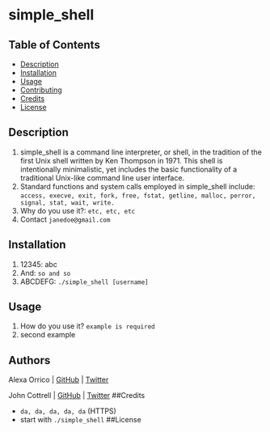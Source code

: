 # simple_shell

## Table of Contents
* [Description](#description)
* [Installation](#installation)
* [Usage](#usage)
* [Contributing](#contributin)
* [Credits](#credits)
* [License](#license)

## Description
1. simple_shell is a command line interpreter, or shell, in the tradition of the first Unix shell written by Ken Thompson in 1971.  This shell is intentionally minimalistic, yet includes the basic functionality of a traditional Unix-like command line user interface. 
2. Standard functions and system calls employed in simple_shell include:
   `access, execve, exit, fork, free, fstat, getline, malloc, perror, signal, stat, wait, write.`
2. Why do you use it?: `etc, etc, etc`
3. Contact `janedoe@gmail.com`

## Installation
1. 12345: abc
2. And: `so and so`
3. ABCDEFG: `./simple_shell [username]`

## Usage
1. How do you use it?  `example is required`
2. second example

## Authors
Alexa Orrico | [GitHub](https://github.com/alexaorrico) | [Twitter](https://twitter.com/alexa_orrico)

John Cottrell | [GitHub](https://github.com/johncottrell) | [Twitter](https://twitter.com/johnpeterco)
##Credits
   - `da, da, da, da, da` (HTTPS)
   -  start with `./simple_shell`
##License
